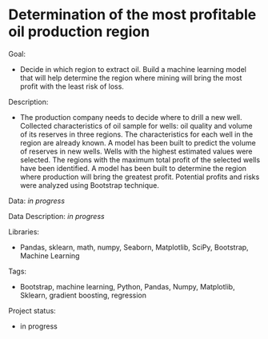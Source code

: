 # Determination of the most profitable oil production region

Goal:
* Decide in which region to extract oil. Build a machine learning model that will help determine the region where mining will bring the most profit with the least risk of loss.
 
Description:
* The production company needs to decide where to drill a new well. Collected characteristics of oil sample for wells: oil quality and volume of its reserves in three regions. The characteristics for each well in the region are already known. A model has been built to predict the volume of reserves in new wells. Wells with the highest estimated values were selected. The regions with the maximum total profit of the selected wells have been identified. A model has been built to determine the region where production will bring the greatest profit. Potential profits and risks were analyzed using Bootstrap technique.

Data: *in progress*

Data Description: *in progress*

Libraries:
* Pandas, sklearn, math, numpy, Seaborn, Matplotlib, SciPy, Bootstrap, Machine Learning

Tags:
* Bootstrap, machine learning, Python, Pandas, Numpy, Matplotlib, Sklearn, gradient boosting, regression

Project status:
* in progress
